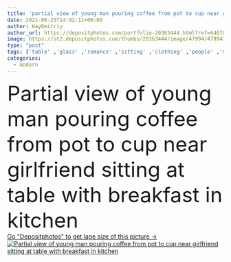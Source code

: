 ```yaml
---
title: 'partial view of young man pouring coffee from pot to cup near girlfriend sitting at table with breakfast in kitchen'
date: 2021-06-25T14:02:11+00:00
author: HayDmitriy
author_url: https://depositphotos.com/portfolio-20363444.html?ref=64678756
image: https://st2.depositphotos.com/thumbs/20363444/image/47994/479941890/api_thumb_450.jpg?forcejpeg=true
type: "post"
tags: ['table' ,'glass' ,'romance' ,'sitting' ,'clothing' ,'people' ,'morning' ,'food' ,'kitchen' ,'cup' ,'breakfast' ,'brunette' ,'man' ,'coffee' ,'crop' ,'modern' ,'pouring' ,'blur' ,'home' ,'couple' ,'romantic' ,'woman' ,'together' ,'clothes' ,'drinks' ,'casual' ,'jug' ,'pot' ,'daylight' ,'tattoo' ,'relationship' ,'pancakes' ,'boyfriend' ,'girlfriend' ,'beverages' ,'partial' ,'t shirts' ,'young adult' ,'orange juice' ]
categories: 
  - modern
---
```

<div aling="center">
            <font size="60"> Partial view of young man pouring coffee from pot to cup near girlfriend sitting at table with breakfast in kitchen</font>   
</div>
<div>
    <a href='https://st2.depositphotos.com/thumbs/20363444/image/47994/479941890/api_thumb_450.jpg?forcejpeg=true?ref=64678756' target=_blank > Go "Depositphotos" to get lage size of this picture ->
        <img href='https://st2.depositphotos.com/thumbs/20363444/image/47994/479941890/api_thumb_450.jpg?forcejpeg=true?ref=64678756' src='https://st2.depositphotos.com/20363444/47994/i/950/depositphotos_479941890-stock-photo-partial-view-young-man-pouring.jpg?forcejpeg=true' alt='Partial view of young man pouring coffee from pot to cup near girlfriend sitting at table with breakfast in kitchen' >
    </a>
</div>
